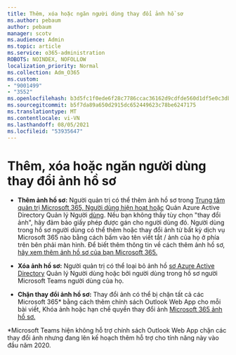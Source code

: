 ```yaml
---
title: Thêm, xóa hoặc ngăn người dùng thay đổi ảnh hồ sơ
ms.author: pebaum
author: pebaum
manager: scotv
ms.audience: Admin
ms.topic: article
ms.service: o365-administration
ROBOTS: NOINDEX, NOFOLLOW
localization_priority: Normal
ms.collection: Adm_O365
ms.custom:
- "9001499"
- "3552"
ms.openlocfilehash: b3d5fc1f0ede6f28c7786ccac36162d9cdfde560d1df5e0c3db8128b5ee51a4f
ms.sourcegitcommit: b5f7da89a650d2915dc652449623c78be6247175
ms.translationtype: MT
ms.contentlocale: vi-VN
ms.lasthandoff: 08/05/2021
ms.locfileid: "53935647"
---
```

# <a name="add-remove-or-prevent-users-from-changing-profile-photos"></a>Thêm, xóa hoặc ngăn người dùng thay đổi ảnh hồ sơ

- **Thêm ảnh hồ sơ:** Người quản trị có thể thêm ảnh hồ sơ trong [Trung tâm quản trị Microsoft 365, Người dùng hiện hoạt hoặc](https://admin.microsoft.com/Adminportal/Home?source=applauncher#/users) Quản Azure Active Directory Quản lý Người [dùng](https://portal.azure.com/#blade/Microsoft_AAD_IAM/UsersManagementMenuBlade/AllUsers).  Nếu bạn không thấy tùy chọn "thay đổi ảnh", hãy đảm bảo giấy phép được gán cho người dùng đó. Người dùng trong hồ sơ người dùng có thể thêm hoặc thay đổi ảnh từ bất kỳ dịch vụ Microsoft 365 nào bằng cách bấm vào tên viết tắt / ảnh của họ ở phía trên bên phải màn hình. Để biết thêm thông tin về cách thêm ảnh hồ sơ, [hãy xem thêm ảnh hồ sơ của bạn Microsoft 365.](https://support.office.com/article/add-your-profile-photo-to-office-365-2eaf93fd-b3f1-43b9-9cdc-bdcd548435b7)

- **Xóa ảnh hồ sơ:** Người quản trị có thể loại bỏ ảnh hồ [sơ Azure Active Directory](https://portal.azure.com/#blade/Microsoft_AAD_IAM/UsersManagementMenuBlade/AllUsers) Quản lý Người dùng hoặc bởi người dùng trong hồ sơ người Microsoft Teams người dùng của họ.

- **Chặn thay đổi ảnh hồ sơ:** Thay đổi ảnh có thể bị chặn tất cả các Microsoft 365* bằng cách thêm chính sách Outlook Web App cho mỗi bài viết, Khóa ảnh hoặc hạn chế quyền thay đổi ảnh [Microsoft 365 ảnh hồ sơ.](https://answers.microsoft.com/msoffice/forum/msoffice_o365admin-mso_dep365-mso_o365b/locking-photos-or-restricting-permissions-to/1d19ae4f-de5d-4c3d-a0ad-4b8b8ac32e3d)

*Microsoft Teams hiện không hỗ trợ chính sách Outlook Web App chặn các thay đổi ảnh nhưng đang lên kế hoạch thêm hỗ trợ cho tính năng này vào đầu năm 2020.
